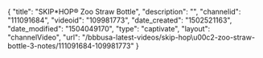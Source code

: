 {
    "title": "SKIP*HOP&reg; Zoo Straw Bottle",
    "description": "",
    "channelid": "111091684",
    "videoid": "109981773",
    "date_created": "1502521163",
    "date_modified": "1504049170",
    "type": "captivate",
    "layout": "channelVideo",
    "url": "\/bbbusa-latest-videos\/skip-hop\u00c2-zoo-straw-bottle-3-notes\/111091684-109981773"
}